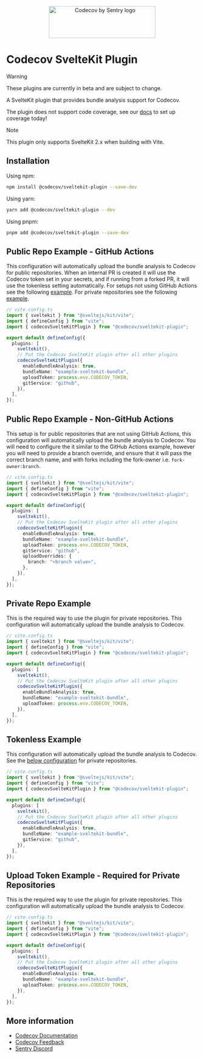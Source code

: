 <p align="center">
  <a href="https://about.codecov.io" target="_blank">
    <img src="https://about.codecov.io/wp-content/themes/codecov/assets/brand/sentry-cobranding/logos/codecov-by-sentry-logo.svg" alt="Codecov by Sentry logo" width="280" height="84">
  </a>
</p>

# Codecov SvelteKit Plugin

> [!WARNING]
> These plugins are currently in beta and are subject to change.
>
> A SvelteKit plugin that provides bundle analysis support for Codecov.
>
> The plugin does not support code coverage, see our [docs](https://docs.codecov.com/docs/quick-start) to set up coverage today!

> [!NOTE]
> This plugin only supports SvelteKit 2.x when building with Vite.

## Installation

Using npm:

```bash
npm install @codecov/sveltekit-plugin --save-dev
```

Using yarn:

```bash
yarn add @codecov/sveltekit-plugin --dev
```

Using pnpm:

```bash
pnpm add @codecov/sveltekit-plugin --save-dev
```

## Public Repo Example - GitHub Actions

This configuration will automatically upload the bundle analysis to Codecov for public repositories. When an internal PR is created it will use the Codecov token set in your secrets, and if running from a forked PR, it will use the tokenless setting automatically. For setups not using GitHub Actions see the following [example](#public-repo-example---non-github-actions). For private repositories see the following [example](#private-repo-example).

```ts
// vite.config.ts
import { sveltekit } from "@sveltejs/kit/vite";
import { defineConfig } from "vite";
import { codecovSvelteKitPlugin } from "@codecov/sveltekit-plugin";

export default defineConfig({
  plugins: [
    sveltekit(),
    // Put the Codecov SvelteKit plugin after all other plugins
    codecovSvelteKitPlugin({
      enableBundleAnalysis: true,
      bundleName: "example-sveltekit-bundle",
      uploadToken: process.env.CODECOV_TOKEN,
      gitService: "github",
    }),
  ],
});
```

## Public Repo Example - Non-GitHub Actions

This setup is for public repositories that are not using GitHub Actions, this configuration will automatically upload the bundle analysis to Codecov. You will need to configure the it similar to the GitHub Actions example, however you will need to provide a branch override, and ensure that it will pass the correct branch name, and with forks including the fork-owner i.e. `fork-owner:branch`.

```ts
// vite.config.ts
import { sveltekit } from "@sveltejs/kit/vite";
import { defineConfig } from "vite";
import { codecovSvelteKitPlugin } from "@codecov/sveltekit-plugin";

export default defineConfig({
  plugins: [
    sveltekit(),
    // Put the Codecov SvelteKit plugin after all other plugins
    codecovSvelteKitPlugin({
      enableBundleAnalysis: true,
      bundleName: "example-sveltekit-bundle",
      uploadToken: process.env.CODECOV_TOKEN,
      gitService: "github",
      uploadOverrides: {
        branch: "<branch value>",
      },
    }),
  ],
});
```

## Private Repo Example

This is the required way to use the plugin for private repositories. This configuration will automatically upload the bundle analysis to Codecov.

```ts
// vite.config.ts
import { sveltekit } from "@sveltejs/kit/vite";
import { defineConfig } from "vite";
import { codecovSvelteKitPlugin } from "@codecov/sveltekit-plugin";

export default defineConfig({
  plugins: [
    sveltekit(),
    // Put the Codecov SvelteKit plugin after all other plugins
    codecovSvelteKitPlugin({
      enableBundleAnalysis: true,
      bundleName: "example-sveltekit-bundle",
      uploadToken: process.env.CODECOV_TOKEN,
    }),
  ],
});
```

## Tokenless Example

This configuration will automatically upload the bundle analysis to Codecov. See the [below configuration](#upload-token-example---required-for-private-repositories) for private repositories.

```ts
// vite.config.ts
import { sveltekit } from "@sveltejs/kit/vite";
import { defineConfig } from "vite";
import { codecovSvelteKitPlugin } from "@codecov/sveltekit-plugin";

export default defineConfig({
  plugins: [
    sveltekit(),
    // Put the Codecov SvelteKit plugin after all other plugins
    codecovSvelteKitPlugin({
      enableBundleAnalysis: true,
      bundleName: "example-sveltekit-bundle",
      gitService: "github",
    }),
  ],
});
```

## Upload Token Example - Required for Private Repositories

This is the required way to use the plugin for private repositories. This configuration will automatically upload the bundle analysis to Codecov.

```ts
// vite.config.ts
import { sveltekit } from "@sveltejs/kit/vite";
import { defineConfig } from "vite";
import { codecovSvelteKitPlugin } from "@codecov/sveltekit-plugin";

export default defineConfig({
  plugins: [
    sveltekit(),
    // Put the Codecov SvelteKit plugin after all other plugins
    codecovSvelteKitPlugin({
      enableBundleAnalysis: true,
      bundleName: "example-sveltekit-bundle",
      uploadToken: process.env.CODECOV_TOKEN,
    }),
  ],
});
```

## More information

- [Codecov Documentation](https://docs.codecov.com/docs)
- [Codecov Feedback](https://github.com/codecov/feedback/discussions)
- [Sentry Discord](https://discord.gg/Ww9hbqr)
